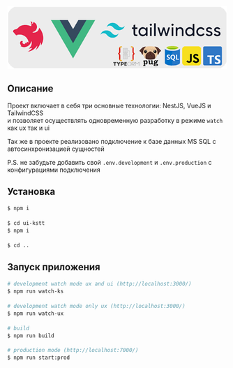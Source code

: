 <p align="center">
  <img src="assets/preview.png">
</p>

## Описание

Проект включает в себя три основные технологии: NestJS, VueJS и TailwindCSS  
и позволяет осуществлять одновременную разработку в режиме `watch` как ux так и ui  

Так же в проекте реализовано подключение к базе данных MS SQL с автосинхронизацией сущностей  

P.S. не забудьте добавить свой `.env.development` и `.env.production` с конфигурациями подключения

## Установка

```bash
$ npm i

$ cd ui-kstt
$ npm i

$ cd ..
```

## Запуск приложения

```bash
# development watch mode ux and ui (http://localhost:3000/)
$ npm run watch-ks

# development watch mode only ux (http://localhost:3000/)
$ npm run watch-ux

# build
$ npm run build

# production mode (http://localhost:7000/)
$ npm run start:prod
```
